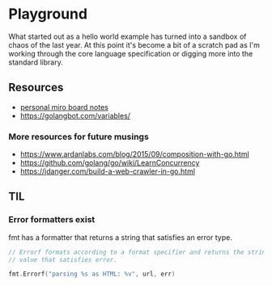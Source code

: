 # Playground

What started out as a hello world example has turned into a sandbox of chaos of the last year. At this point it's become a bit of a scratch pad as I'm working through the core language specification or digging more into the standard library.

## Resources
* [personal miro board notes](https://miro.com/app/board/uXjVPYZIqT0=/?share_link_id=198914050024)
* https://golangbot.com/variables/

### More resources for future musings
* https://www.ardanlabs.com/blog/2015/09/composition-with-go.html
* https://github.com/golang/go/wiki/LearnConcurrency
* https://jdanger.com/build-a-web-crawler-in-go.html

## TIL

### Error formatters exist

fmt has a formatter that returns a string that satisfies an error type.

```go
// Errorf formats according to a format specifier and returns the string as a
// value that satisfies error.

fmt.Errorf("parsing %s as HTML: %v", url, err)
```
